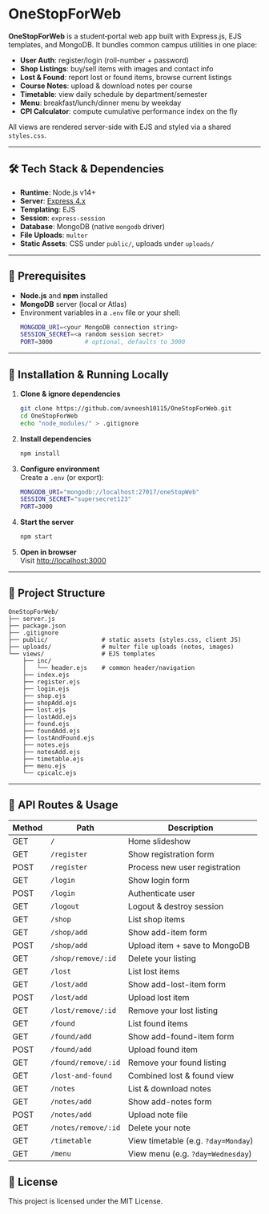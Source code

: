 # OneStopForWeb

**OneStopForWeb** is a student‐portal web app built with Express.js, EJS templates, and MongoDB. It bundles common campus utilities in one place:

- **User Auth**: register/login (roll-number + password)  
- **Shop Listings**: buy/sell items with images and contact info  
- **Lost & Found**: report lost or found items, browse current listings  
- **Course Notes**: upload & download notes per course  
- **Timetable**: view daily schedule by department/semester  
- **Menu**: breakfast/lunch/dinner menu by weekday  
- **CPI Calculator**: compute cumulative performance index on the fly  

All views are rendered server-side with EJS and styled via a shared `styles.css`.

---

## 🛠 Tech Stack & Dependencies

- **Runtime**: Node.js v14+  
- **Server**: [Express 4.x](https://expressjs.com/)  
- **Templating**: EJS  
- **Session**: `express-session`  
- **Database**: MongoDB (native `mongodb` driver)  
- **File Uploads**: `multer`  
- **Static Assets**: CSS under `public/`, uploads under `uploads/`  

---

## 🔑 Prerequisites

- **Node.js** and **npm** installed  
- **MongoDB** server (local or Atlas)  
- Environment variables in a `.env` file or your shell:
  ```bash
  MONGODB_URI=<your MongoDB connection string>
  SESSION_SECRET=<a random session secret>
  PORT=3000         # optional, defaults to 3000
  ```

---

## 🚀 Installation & Running Locally

1. **Clone & ignore dependencies**  
   ```bash
   git clone https://github.com/avneesh10115/OneStopForWeb.git
   cd OneStopForWeb
   echo "node_modules/" > .gitignore
   ```
2. **Install dependencies**  
   ```bash
   npm install
   ```
3. **Configure environment**  
   Create a `.env` (or export):
   ```bash
   MONGODB_URI="mongodb://localhost:27017/oneStopWeb"
   SESSION_SECRET="supersecret123"
   PORT=3000
   ```
4. **Start the server**  
   ```bash
   npm start
   ```
5. **Open in browser**  
   Visit <http://localhost:3000>

---

## 📁 Project Structure

```
OneStopForWeb/
├── server.js
├── package.json
├── .gitignore
├── public/               # static assets (styles.css, client JS)
├── uploads/              # multer file uploads (notes, images)
└── views/                # EJS templates
    ├── inc/
    │   └── header.ejs    # common header/navigation
    ├── index.ejs
    ├── register.ejs
    ├── login.ejs
    ├── shop.ejs
    ├── shopAdd.ejs
    ├── lost.ejs
    ├── lostAdd.ejs
    ├── found.ejs
    ├── foundAdd.ejs
    ├── lostAndFound.ejs
    ├── notes.ejs
    ├── notesAdd.ejs
    ├── timetable.ejs
    ├── menu.ejs
    └── cpicalc.ejs
```

---

## 🔗 API Routes & Usage

| Method | Path                   | Description                             |
|--------|------------------------|-----------------------------------------|
| GET    | `/`                    | Home slideshow                          |
| GET    | `/register`            | Show registration form                  |
| POST   | `/register`            | Process new user registration           |
| GET    | `/login`               | Show login form                         |
| POST   | `/login`               | Authenticate user                       |
| GET    | `/logout`              | Logout & destroy session                |
| GET    | `/shop`                | List shop items                         |
| GET    | `/shop/add`            | Show add-item form                      |
| POST   | `/shop/add`            | Upload item + save to MongoDB           |
| GET    | `/shop/remove/:id`     | Delete your listing                     |
| GET    | `/lost`                | List lost items                         |
| GET    | `/lost/add`            | Show add-lost-item form                 |
| POST   | `/lost/add`            | Upload lost item                        |
| GET    | `/lost/remove/:id`     | Remove your lost listing                |
| GET    | `/found`               | List found items                        |
| GET    | `/found/add`           | Show add-found-item form                |
| POST   | `/found/add`           | Upload found item                       |
| GET    | `/found/remove/:id`    | Remove your found listing               |
| GET    | `/lost-and-found`      | Combined lost & found view              |
| GET    | `/notes`               | List & download notes                   |
| GET    | `/notes/add`           | Show add-notes form                     |
| POST   | `/notes/add`           | Upload note file                        |
| GET    | `/notes/remove/:id`    | Delete your note                        |
| GET    | `/timetable`           | View timetable (e.g. `?day=Monday`)     |
| GET    | `/menu`                | View menu (e.g. `?day=Wednesday`)       |


## 📄 License

This project is licensed under the MIT License.
